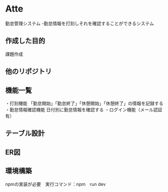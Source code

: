 # Atte
 勤怠管理システム
 -勤怠情報を打刻しそれを確認することができるシステム

## 作成した目的
 課題作成

## 他のリポジトリ

## 機能一覧
・打刻機能
 「勤怠開始」「勤怠終了」「休憩開始」「休憩終了」の情報を記録する
・勤怠情報確認機能
  日付別に勤怠情報を確認する
・ログイン機能（メール認証有）

## テーブル設計

## ER図

## 環境構築
npmの実装が必要　実行コマンド：npm　run dev
